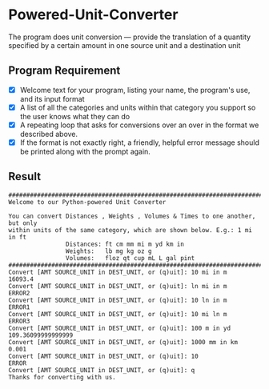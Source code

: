 # Powered-Unit-Converter #
The program does unit conversion — provide the translation of a quantity specified by a certain amount in one source unit and a destination unit
## Program Requirement ##
- [x] Welcome text for your program, listing your name, the program's use, and its input format
- [x] A list of all the categories and units within that category you support so the user knows what they can do
- [x] A repeating loop that asks for conversions over an over in the format we described above.
- [x] If the format is not exactly right, a friendly, helpful error message should be printed along with the prompt again.
## Result ##
```
##############################################################################################
Welcome to our Python-powered Unit Converter

You can convert Distances , Weights , Volumes & Times to one another, but only
within units of the same category, which are shown below. E.g.: 1 mi in ft
           		Distances: ft cm mm mi m yd km in   
           		Weights:   lb mg kg oz g            
           		Volumes:   floz qt cup mL L gal pint
##############################################################################################
Convert [AMT SOURCE_UNIT in DEST_UNIT, or (q)uit]: 10 mi in m
16093.4
Convert [AMT SOURCE_UNIT in DEST_UNIT, or (q)uit]: ln mi in m
ERROR2
Convert [AMT SOURCE_UNIT in DEST_UNIT, or (q)uit]: 10 ln in m
ERROR1
Convert [AMT SOURCE_UNIT in DEST_UNIT, or (q)uit]: 10 mi ln m
ERROR3
Convert [AMT SOURCE_UNIT in DEST_UNIT, or (q)uit]: 100 m in yd
109.36099999999999
Convert [AMT SOURCE_UNIT in DEST_UNIT, or (q)uit]: 1000 mm in km
0.001
Convert [AMT SOURCE_UNIT in DEST_UNIT, or (q)uit]: 10
ERROR
Convert [AMT SOURCE_UNIT in DEST_UNIT, or (q)uit]: q
Thanks for converting with us.
```
